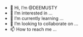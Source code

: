- 👋 Hi, I’m @DEEMUSTY
- 👀 I’m interested in ...
- 🌱 I’m currently learning ...
- 💞️ I’m looking to collaborate on ...
- 📫 How to reach me ...

<!---
DEEMUSTY/DEEMUSTY is a ✨ special ✨ repository because its `README.md` (this file) appears on your GitHub profile.
You can click the Preview link to take a look at your changes.
--->
